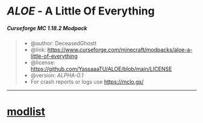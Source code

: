 <h1><i>ALOE</i> - A Little Of Everything</h1>

<h5> Curseforge MC 1.18.2 Modpack</h5>


 > * @author:      DeceasedGhostt
 > * @link:        https://www.curseforge.com/minecraft/modpacks/aloe-a-little-of-everything
 > * @license:     https://github.com/YassaaaTU/ALOE/blob/main/LICENSE
 > * @version:     <i>ALPHA-0.1</i>
 > * For crash reports or logs use  https://mclo.gs/
 
---



<h1>
 
 [modlist](modlist.md)

</h1>

<div id="donate-button-container">

<div id="donate-button">

</div>

<script src="https://www.paypalobjects.com/donate/sdk/donate-sdk.js" charset="UTF-8"> </script>

<script>

PayPal.Donation.Button({
env:'production',
hosted_button_id:'H4C9RMQ3P3KUA',
image: {
src:'https://pics.paypal.com/00/s/M2E1NTRhMTItZjdiYy00N2Y0LTg1MWMtNDIwNjIwYjQ1ODkx/file.PNG',
alt:'Donate with PayPal button',
title:'PayPal - The safer, easier way to pay online!',
}
}).render('#donate-button');

</script>

</div>
